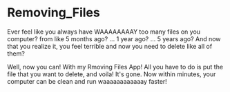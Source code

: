 # Removing_Files
Ever feel like you always have WAAAAAAAAY too many files on you computer? from like 5 months ago? ... 1 year ago? ... 5 years ago? And now that you realize it, you feel terrible and now you need to delete like all of them?

Well, now you can! With my Rmoving Files App! All you have to do is put the file that you want to delete, and voila!
It's gone. Now within minutes, your computer can be clean and run waaaaaaaaaaaay faster!